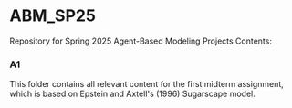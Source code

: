 # ABM_SP25
Repository for Spring 2025 Agent-Based Modeling Projects
Contents:
### A1
This folder contains all relevant content for the first midterm assignment, which is based on Epstein and Axtell's (1996) Sugarscape model.
